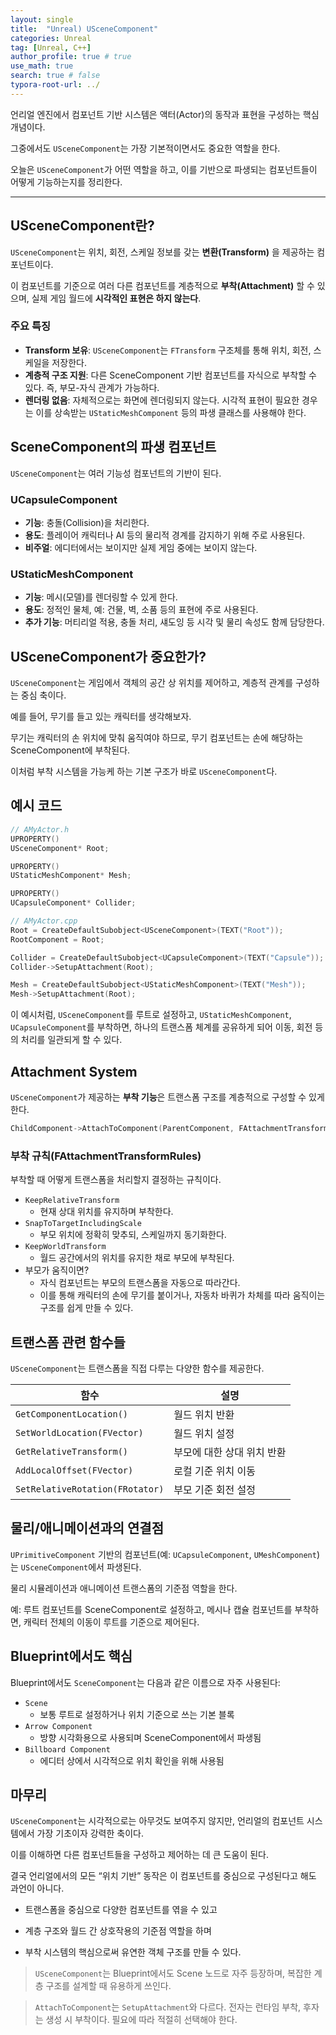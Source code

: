 ```yaml
---
layout: single
title:  "Unreal) USceneComponent"
categories: Unreal
tag: [Unreal, C++]
author_profile: true # true
use_math: true
search: true # false
typora-root-url: ../
---
```


언리얼 엔진에서 컴포넌트 기반 시스템은 액터(Actor)의 동작과 표현을 구성하는 핵심 개념이다. 

그중에서도 `USceneComponent`는 가장 기본적이면서도 중요한 역할을 한다. 

오늘은 `USceneComponent`가 어떤 역할을 하고, 이를 기반으로 파생되는 컴포넌트들이 어떻게 기능하는지를 정리한다.

---

## USceneComponent란?

`USceneComponent`는 위치, 회전, 스케일 정보를 갖는 **변환(Transform)** 을 제공하는 컴포넌트이다. 

이 컴포넌트를 기준으로 여러 다른 컴포넌트를 계층적으로 **부착(Attachment)** 할 수 있으며, 실제 게임 월드에 **시각적인 표현은 하지 않는다**.

### 주요 특징

- **Transform 보유**: `USceneComponent`는 `FTransform` 구조체를 통해 위치, 회전, 스케일을 저장한다.
- **계층적 구조 지원**: 다른 SceneComponent 기반 컴포넌트를 자식으로 부착할 수 있다. 즉, 부모-자식 관계가 가능하다.
- **렌더링 없음**: 자체적으로는 화면에 렌더링되지 않는다. 시각적 표현이 필요한 경우는 이를 상속받는 `UStaticMeshComponent` 등의 파생 클래스를 사용해야 한다.



## SceneComponent의 파생 컴포넌트

`USceneComponent`는 여러 기능성 컴포넌트의 기반이 된다.

###  UCapsuleComponent

- **기능**: 충돌(Collision)을 처리한다.
- **용도**: 플레이어 캐릭터나 AI 등의 물리적 경계를 감지하기 위해 주로 사용된다.
- **비주얼**: 에디터에서는 보이지만 실제 게임 중에는 보이지 않는다.



### UStaticMeshComponent

- **기능**: 메시(모델)를 렌더링할 수 있게 한다.
- **용도**: 정적인 물체, 예: 건물, 벽, 소품 등의 표현에 주로 사용된다.
- **추가 기능**: 머티리얼 적용, 충돌 처리, 섀도잉 등 시각 및 물리 속성도 함께 담당한다.



## USceneComponent가 중요한가?

`USceneComponent`는 게임에서 객체의 공간 상 위치를 제어하고, 계층적 관계를 구성하는 중심 축이다. 

예를 들어, 무기를 들고 있는 캐릭터를 생각해보자. 

무기는 캐릭터의 손 위치에 맞춰 움직여야 하므로, 무기 컴포넌트는 손에 해당하는 SceneComponent에 부착된다. 

이처럼 부착 시스템을 가능케 하는 기본 구조가 바로 `USceneComponent`다.



## 예시 코드

```cpp
// AMyActor.h
UPROPERTY()
USceneComponent* Root;

UPROPERTY()
UStaticMeshComponent* Mesh;

UPROPERTY()
UCapsuleComponent* Collider;
```

``` cpp
// AMyActor.cpp
Root = CreateDefaultSubobject<USceneComponent>(TEXT("Root"));
RootComponent = Root;

Collider = CreateDefaultSubobject<UCapsuleComponent>(TEXT("Capsule"));
Collider->SetupAttachment(Root);

Mesh = CreateDefaultSubobject<UStaticMeshComponent>(TEXT("Mesh"));
Mesh->SetupAttachment(Root);
```

이 예시처럼, `USceneComponent`를 루트로 설정하고, `UStaticMeshComponent`, `UCapsuleComponent`를 부착하면, 하나의 트랜스폼 체계를 공유하게 되어 이동, 회전 등의 처리를 일관되게 할 수 있다.



## Attachment System

`USceneComponent`가 제공하는 **부착 기능**은 트랜스폼 구조를 계층적으로 구성할 수 있게 한다.

``` cpp
ChildComponent->AttachToComponent(ParentComponent, FAttachmentTransformRules::KeepRelativeTransform);
```

### 부착 규칙(FAttachmentTransformRules)

부착할 때 어떻게 트랜스폼을 처리할지 결정하는 규칙이다.

- `KeepRelativeTransform`
  - 현재 상대 위치를 유지하며 부착한다.
- `SnapToTargetIncludingScale`
  - 부모 위치에 정확히 맞추되, 스케일까지 동기화한다.
- `KeepWorldTransform`
  - 월드 공간에서의 위치를 유지한 채로 부모에 부착된다.
- 부모가 움직이면?
  - 자식 컴포넌트는 부모의 트랜스폼을 자동으로 따라간다. 
  - 이를 통해 캐릭터의 손에 무기를 붙이거나, 자동차 바퀴가 차체를 따라 움직이는 구조를 쉽게 만들 수 있다.





## 트랜스폼 관련 함수들

`USceneComponent`는 트랜스폼을 직접 다루는 다양한 함수를 제공한다.

| 함수                            | 설명                       |
| ------------------------------- | -------------------------- |
| `GetComponentLocation()`        | 월드 위치 반환             |
| `SetWorldLocation(FVector)`     | 월드 위치 설정             |
| `GetRelativeTransform()`        | 부모에 대한 상대 위치 반환 |
| `AddLocalOffset(FVector)`       | 로컬 기준 위치 이동        |
| `SetRelativeRotation(FRotator)` | 부모 기준 회전 설정        |



## 물리/애니메이션과의 연결점

`UPrimitiveComponent` 기반의 컴포넌트(예: `UCapsuleComponent`, `UMeshComponent`)는 `USceneComponent`에서 파생된다.

물리 시뮬레이션과 애니메이션 트랜스폼의 기준점 역할을 한다.

예: 루트 컴포넌트를 SceneComponent로 설정하고, 메시나 캡슐 컴포넌트를 부착하면, 캐릭터 전체의 이동이 루트를 기준으로 제어된다.



## Blueprint에서도 핵심

Blueprint에서도 `SceneComponent`는 다음과 같은 이름으로 자주 사용된다:

- `Scene`
  - 보통 루트로 설정하거나 위치 기준으로 쓰는 기본 블록
- `Arrow Component`
  - 방향 시각화용으로 사용되며 SceneComponent에서 파생됨
- `Billboard Component`
  - 에디터 상에서 시각적으로 위치 확인을 위해 사용됨



## 마무리

`USceneComponent`는 시각적으로는 아무것도 보여주지 않지만, 언리얼의 컴포넌트 시스템에서 가장 기초이자 강력한 축이다. 

이를 이해하면 다른 컴포넌트들을 구성하고 제어하는 데 큰 도움이 된다. 

결국 언리얼에서의 모든 “위치 기반” 동작은 이 컴포넌트를 중심으로 구성된다고 해도 과언이 아니다.

- 트랜스폼을 중심으로 다양한 컴포넌트를 엮을 수 있고

- 계층 구조와 월드 간 상호작용의 기준점 역할을 하며

- 부착 시스템의 핵심으로써 유연한 객체 구조를 만들 수 있다.



> `USceneComponent`는 Blueprint에서도 Scene 노드로 자주 등장하며, 복잡한 계층 구조를 설계할 때 유용하게 쓰인다.

> `AttachToComponent`는 `SetupAttachment`와 다르다. 전자는 런타임 부착, 후자는 생성 시 부착이다. 필요에 따라 적절히 선택해야 한다.

